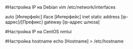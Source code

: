 #Настройка IP на Debian
vim /etc/network/interfaces

auto [Интерфейс]
iface [Интерфейс] inet static
address [ip-адрес]/[Префикс]
gateway [ip-адрес шлюза]

#Настройка IP на CentOS
nmtui

#Настройка hostname
echo [Hostname] > /etc/hostname

#
